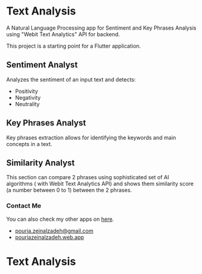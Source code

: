 # Text Analysis

A Natural Language Processing app for Sentiment and Key Phrases Analysis using "Webit Text Analytics" API for backend.

This project is a starting point for a Flutter application.

## Sentiment Analyst

Analyzes the sentiment of an input text and detects:

- Positivity
- Negativity
- Neutrality

## Key Phrases Analyst

Key phrases extraction allows for identifying the keywords and main concepts in a text.

## Similarity Analyst

This section can compare 2 phrases using sophisticated set of AI algorithms ( with Webit Text Analytics API) and shows them similarity score (a number between 0 to 1) between the 2 phrases.

### Contact Me

You can also check my other apps on [here](https://cafebazaar.ir/developer/413934687302?l=en).

- pouria.zeinalzadeh@gmail.com
- [pouriazeinalzadeh.web.app](https://pouriazeinalzadeh.web.app)


# Text Analysis
